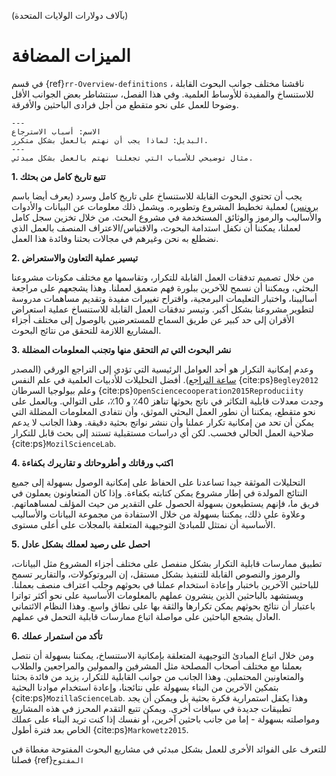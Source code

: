(بآلاف دولارات الولايات المتحدة)
# الميزات المضافة

في قسم {ref}`rr-Overview-definitions` ، ناقشنا مختلف جوانب البحوث القابلة للاستنساخ والمفيدة للأوساط العلمية. وفي هذا الفصل، سنتشاطر بعض الجوانب الأقل وضوحا للعمل على نحو متقطع من أجل فرادى الباحثين والأفرقة.


```{figure} ../../figures/reasons-reproducibility.png
---
الاسم: أسباب الاسترجاع
البديل: لماذا يجب أن نهتم بالعمل بشكل متكرر.
---
مثال توضيحي للأسباب التي تجعلنا نهتم بالعمل بشكل مبدئي.
```

**1. تتبع تاريخ كامل من بحثك**

يجب أن تحتوي البحوث القابلة للاستنساخ على تاريخ كامل وسرد (يعرف أيضا باسم [برونس](https://en.wikipedia.org/wiki/Provenance)) لعملية تخطيط المشروع وتطويره. ويشمل ذلك معلومات عن البيانات والأدوات والأساليب والرموز والوثائق المستخدمة في مشروع البحث. من خلال تخزين سجل كامل لعملنا، يمكننا أن نكفل استدامة البحوث، والاقتباس/الاعتراف المنصف بالعمل الذي نضطلع به نحن وغيرهم في مجالات بحثنا وفائدة هذا العمل.

**2. تيسير عملية التعاون والاستعراض**

من خلال تصميم تدفقات العمل القابلة للتكرار، وتقاسمها مع مختلف مكونات مشروعنا البحثي، ويمكننا أن نسمح للآخرين ببلورة فهم متعمق لعملنا. وهذا يشجعهم على مراجعة أساليبنا، واختبار التعليمات البرمجية، واقتراح تغييرات مفيدة وتقديم مساهمات مدروسة لتطوير مشروعنا بشكل أكبر. وتيسر تدفقات العمل القابلة للاستنساخ عملية استعراض الأقران إلى حد كبير عن طريق السماح للمستعرضين بالوصول إلى مختلف أجزاء المشاريع اللازمة للتحقق من نتائج البحوث.

**3. نشر البحوث التي تم التحقق منها وتجنب المعلومات المضللة**

وعدم إمكانية التكرار هو أحد العوامل الرئيسية التي تؤدي إلى التراجع الورقي (المصدر [ساعة التراجع](https://retractionwatch.com/)). أفضل التحليلات للأدبيات العلمية في علم النفس {cite:ps}`Begley2012` وعلم بيولوجيا السرطان {cite:ps}`OpenSciencecooperation2015Reproduciity` وجدت معدلات قابلية التكاثر في ناتج بحوثها تناهز 40٪ و 10٪، على التوالي. وبالعمل على نحو متقطع، يمكننا أن نطور العمل البحثي الموثق، وأن نتفادى المعلومات المضللة التي يمكن أن تحد من إمكانية تكرار عملنا وأن ننشر نواتج بحثية دقيقة. وهذا الجانب لا يدعم صلاحية العمل الحالي فحسب. لكن أي دراسات مستقبلية تستند إلى بحث قابل للتكرار {cite:ps}`MozilScienceLab`.

**4. اكتب ورقاتك و أطروحاتك و تقاريرك بكفاءة**

التحليلات الموثقة جيدا تساعدنا على الحفاظ على إمكانية الوصول بسهولة إلى جميع النتائج المولدة في إطار مشروع يمكن كتابته بكفاءة. وإذا كان المتعاونون يعملون في فريق ما، فإنهم يستطيعون بسهولة الحصول على التقدير من حيث المؤلف لمساهماتهم. وعلاوة على ذلك، يمكننا بسهولة من خلال الاستفادة من مجموعة البيانات والأساليب الأساسية أن نمتثل للمبادئ التوجيهية المتعلقة بالمجلات على أعلى مستوى.

**5. احصل على رصيد لعملك بشكل عادل**

تطبيق ممارسات قابلية التكرار بشكل منفصل على مختلف أجزاء المشروع مثل البيانات، والرموز والنصوص القابلة للتنفيذ بشكل مستقل، إن البروتوكولات، والتقارير تسمح للباحثين الآخرين باختبار وإعادة استخدام عملنا في بحوثهم وجلب اعتراف منصف بعملنا. ويستشهد بالباحثين الذين ينشرون عملهم بالمعلومات الأساسية على نحو أكثر تواترا باعتبار أن نتائج بحوثهم يمكن تكرارها والثقة بها على نطاق واسع. وهذا النظام الائتماني العادل يشجع الباحثين على مواصلة اتباع ممارسات قابلية التحمل في عملهم.

**6. تأكد من استمرار عملك**

ومن خلال اتباع المبادئ التوجيهية المتعلقة بإمكانية الاستنساخ، يمكننا بسهولة أن نتصل بعملنا مع مختلف أصحاب المصلحة مثل المشرفين والممولين والمراجعين والطلاب والمتعاونين المحتملين. وهذا الجانب من جوانب القابلية للتكرار، يزيد من فائدة بحثنا بتمكين الآخرين من البناء بسهولة على نتائجنا، وإعادة استخدام موادنا البحثية {cite:ps}`MozillaScienceLab`. وهذا يكفل استمرارية فكرة بحثية بل ويمكن أن يجد تطبيقات جديدة في سياقات أخرى. ويمكن تتبع التقدم المحرز في هذه المشاريع ومواصلته بسهولة - إما من جانب باحثين آخرين، أو نفسك إذا كنت تريد البناء على عملك الخاص بعد فترة أطول {cite:ps}`Markowetz2015`.

للتعرف على الفوائد الأخرى للعمل بشكل مبدئي في مشاريع البحوث المفتوحة مغطاة في فصلنا {ref}`المفتوح`
